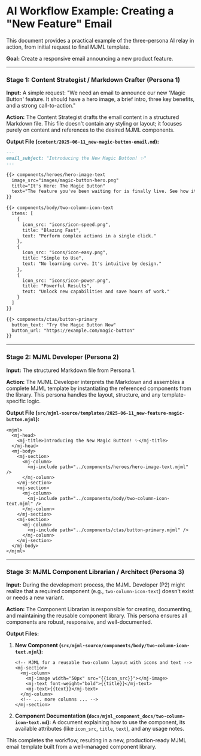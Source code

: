 # AI Workflow Example: Creating a "New Feature" Email

This document provides a practical example of the three-persona AI relay in action, from initial request to final MJML template.

**Goal:** Create a responsive email announcing a new product feature.

--- 

### Stage 1: Content Strategist / Markdown Crafter (Persona 1)

**Input:** A simple request: "We need an email to announce our new 'Magic Button' feature. It should have a hero image, a brief intro, three key benefits, and a strong call-to-action."

**Action:** The Content Strategist drafts the email content in a structured Markdown file. This file doesn't contain any styling or layout; it focuses purely on content and references to the desired MJML components.

**Output File (`content/2025-06-11_new-magic-button-email.md`):**

```markdown
---
email_subject: "Introducing the New Magic Button! ✨"
---

{{> components/heroes/hero-image-text 
  image_src="images/magic-button-hero.png" 
  title="It's Here: The Magic Button" 
  text="The feature you've been waiting for is finally live. See how it can transform your workflow."
}}

{{> components/body/two-column-icon-text
  items: [
    {
      icon_src: "icons/icon-speed.png",
      title: "Blazing Fast",
      text: "Perform complex actions in a single click."
    },
    {
      icon_src: "icons/icon-easy.png",
      title: "Simple to Use",
      text: "No learning curve. It's intuitive by design."
    },
    {
      icon_src: "icons/icon-power.png",
      title: "Powerful Results",
      text: "Unlock new capabilities and save hours of work."
    }
  ]
}}

{{> components/ctas/button-primary
  button_text: "Try the Magic Button Now"
  button_url: "https://example.com/magic-button"
}}

```

--- 

### Stage 2: MJML Developer (Persona 2)

**Input:** The structured Markdown file from Persona 1.

**Action:** The MJML Developer interprets the Markdown and assembles a complete MJML template by instantiating the referenced components from the library. This persona handles the layout, structure, and any template-specific logic.

**Output File (`src/mjml-source/templates/2025-06-11_new-feature-magic-button.mjml`):**

```mjml
<mjml>
  <mj-head>
    <mj-title>Introducing the New Magic Button! ✨</mj-title>
  </mj-head>
  <mj-body>
    <mj-section>
      <mj-column>
        <mj-include path="../components/heroes/hero-image-text.mjml" />
      </mj-column>
    </mj-section>
    <mj-section>
      <mj-column>
        <mj-include path="../components/body/two-column-icon-text.mjml" />
      </mj-column>
    </mj-section>
    <mj-section>
      <mj-column>
        <mj-include path="../components/ctas/button-primary.mjml" />
      </mj-column>
    </mj-section>
  </mj-body>
</mjml>
```

--- 

### Stage 3: MJML Component Librarian / Architect (Persona 3)

**Input:** During the development process, the MJML Developer (P2) might realize that a required component (e.g., `two-column-icon-text`) doesn't exist or needs a new variant.

**Action:** The Component Librarian is responsible for creating, documenting, and maintaining the reusable component library. This persona ensures all components are robust, responsive, and well-documented.

**Output Files:**

1.  **New Component (`src/mjml-source/components/body/two-column-icon-text.mjml`):**
    ```mjml
    <!-- MJML for a reusable two-column layout with icons and text -->
    <mj-section>
      <mj-column>
        <mj-image width="50px" src="{{icon_src}}"></mj-image>
        <mj-text font-weight="bold">{{title}}</mj-text>
        <mj-text>{{text}}</mj-text>
      </mj-column>
      <!-- ... more columns ... -->
    </mj-section>
    ```
2.  **Component Documentation (`docs/mjml_component_docs/two-column-icon-text.md`):**
    A document explaining how to use the component, its available attributes (like `icon_src`, `title`, `text`), and any usage notes.

This completes the workflow, resulting in a new, production-ready MJML email template built from a well-managed component library.
